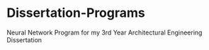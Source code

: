 # Dissertation-Programs
Neural Network Program for my 3rd Year Architectural Engineering Dissertation
